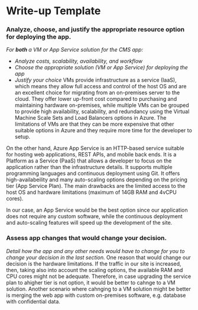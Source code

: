 # Write-up Template

### Analyze, choose, and justify the appropriate resource option for deploying the app.

*For **both** a VM or App Service solution for the CMS app:*
- *Analyze costs, scalability, availability, and workflow*
- *Choose the appropriate solution (VM or App Service) for deploying the app*
- *Justify your choice*
VMs provide infrastructure as a service (IaaS), which means they allow full access and control of the host OS and are an excellent choice for migrating from an on-premises server to the cloud. They offer lower up-front cost compared to purchasing and maintaining hardware on-premises, while multiple VMs can be grouped to provide high availability, scalability, and redundancy using the Virtual Machine Scale Sets and Load Balancers options in Azure.
The limitations of VMs are that they can be more expensive that other suitable options in Azure and they require more time for the developer to setup.

On the other hand, Azure App Service is an HTTP-based service suitable for hosting web applications, REST APIs, and mobile back ends. It is a Platform as a Service (PaaS) that allows a developer to focus on the application rather than the infrastructure details. It supports multiple programming languages and continuous deployment using Git. It offers high-availabeility and many auto-scaling options depending on the pricing tier (App Service Plan).
The main drawbacks are the limited access to the host OS and hardware limitations (maximum of 14GB RAM and 4vCPU cores).

In our case, an App Service would be the best option since our application does not require any custom software, while the continuous deployment and auto-scaling features will speed up the development of the site.

### Assess app changes that would change your decision.

*Detail how the app and any other needs would have to change for you to change your decision in the last section.* 
One reason that would change our decision is the hardware limitations. If the traffic in our site is increased, then, taking also into account the scaling options, the available RAM and CPU cores might not be adequate. Therefore, in case upgrading the service plan to ahigher tier is not option, it would be better to cahnge to a VM solution.
Another scenario where cahnging to a VM solution might be better is merging the web app with custom on-premises software, e.g. database with confidential data.
